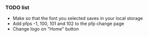 ### TODO list

- Make so that the font you selected saves in your local storage
- Add pfps -1, 100, 101 and 102 to the pfp change page
- Change logo on "Home" button
